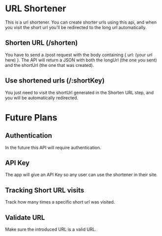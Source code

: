 
# URL Shortener
This is a url shortener. You can create shorter urls using this api, and when you visit the short url you'll be redirected to the long url automatically.

## Shorten URL (/shorten)
You have to send a /post request with the body containing { url: (your url here) }. The API will return a JSON with both the longUrl (the one you sent) and the shortUrl (the one that was created).

## Use shortened urls (/:shortKey)
You just need to visit the shortUrl generated in the Shorten URL step, and you will be automatically redirected.

# Future Plans

## Authentication
In the future this API will require authentication.

## API Key
The app will give an API Key so any user can use the shortener in their site.

## Tracking Short URL visits
Track how many times a specific short url was visited.

## Validate URL
Make sure the introduced URL is a valid URL.